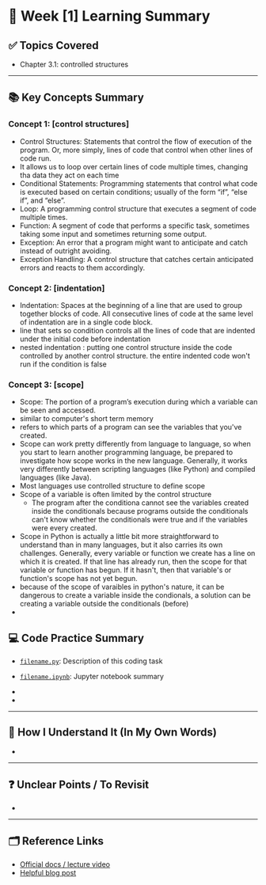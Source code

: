 # 📘 Week [1] Learning Summary

## ✅ Topics Covered
- Chapter 3.1: controlled structures

---

## 📚 Key Concepts Summary

### Concept 1: [control structures]
- Control Structures: Statements that control the flow of execution of the program. Or, more simply, lines of code that control when other lines of code run.
- It allows us to loop over certain lines of code multiple times, changing tha data they act on each time
- Conditional Statements: Programming statements that control what code is executed based on certain conditions; usually of the form “if”, “else if”, and “else”.
- Loop: A programming control structure that executes a segment of code multiple times.
- Function: A segment of code that performs a specific task, sometimes taking some input and sometimes returning some output.
- Exception: An error that a program might want to anticipate and catch instead of outright avoiding.
- Exception Handling: A control structure that catches certain anticipated errors and reacts to them accordingly.

### Concept 2: [indentation]
- Indentation: Spaces at the beginning of a line that are used to group together blocks of code. All consecutive lines of code at the same level of indentation are in a single code block.
- line that sets so condition controls all the lines of code that are indented under the initial code before indentation
- nested indentation :  putting one control structure inside the code controlled by another control structure. the entire indented code won't run if the condition is false

### Concept 3: [scope] 
- Scope: The portion of a program’s execution during which a variable can be seen and accessed.
- similar to computer's short term memory
-  refers to which parts of a program can see the variables that you've created.
- Scope can work pretty differently from language to language, so when you start to learn another programming language, be prepared to investigate how scope works in the new language. Generally, it works very differently between scripting languages (like Python) and compiled languages (like Java).
- Most languages use controlled structure to define scope
- Scope of a variable is often limited by the control structure
    - The program after the conditiona cannot see the variables created inside the conditionals because programs outside the conditionals can't know whether the conditionals were true and if the variables were every created. 
- Scope in Python is actually a little bit more straightforward to understand than in many languages, but it also carries its own challenges. Generally, every variable or function we create has a line on which it is created. If that line has already run, then the scope for that variable or function has begun. If it hasn't, then that variable's or function's scope has not yet begun.
- because of the scope of varaibles in python's nature, it can be dangerous to create a variable inside the condionals, a solution can be creating a variable outside the conditionals (before) 
- 
## 💻 Code Practice Summary

- [`filename.py`](./filename.py): Description of this coding task
- [`filename.ipynb`](./filename.ipynb): Jupyter notebook summary

- 
- 
---

## 🧠 How I Understand It (In My Own Words)
- 



---

## ❓ Unclear Points / To Revisit
-  
---

## 🗂 Reference Links

- [Official docs / lecture video]()
- [Helpful blog post]()